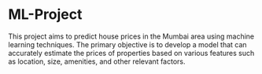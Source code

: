 # ML-Project
This project aims to predict house prices in the Mumbai area using machine learning techniques. The primary objective is to develop a model that can accurately estimate the prices of properties based on various features such as location, size, amenities, and other relevant factors.
